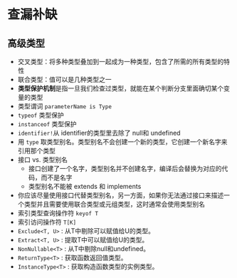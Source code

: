 # 查漏补缺

## 高级类型
- 交叉类型：将多种类型叠加到一起成为一种类型，包含了所需的所有类型的特性
- 联合类型：值可以是几种类型之一
- **类型保护机制**是指一旦我们检查过类型，就能在某个判断分支里面确切某个变量的类型
- 类型谓词 `parameterName is Type`
- `typeof` 类型保护
- `instanceof` 类型保护
- `identifier!`从 identifier的类型里去除了 null和 undefined
- 用 `type` 取类型别名。类型别名不会创建一个新的类型，它创建一个新名字来引用那个类型
- 接口 vs. 类型别名
  - 接口创建了一个名字，类型别名并不创建名字，编译后会替换为对应的代码，而不是名字
  - 类型别名不能被 extends 和 implements
- 你应该尽量使用接口代替类型别名，另一方面，如果你无法通过接口来描述一个类型并且需要使用联合类型或元组类型，这时通常会使用类型别名
- 索引类型查询操作符 `keyof T` 
- 索引访问操作符 `T[K]`
- `Exclude<T, U>` : 从T中剔除可以赋值给U的类型。
- `Extract<T, U>` : 提取T中可以赋值给U的类型。
- `NonNullable<T>` : 从T中剔除null和undefined。
- `ReturnType<T>` : 获取函数返回值类型。
- `InstanceType<T>` : 获取构造函数类型的实例类型。